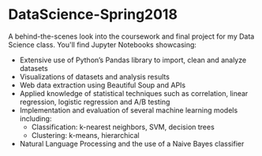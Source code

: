 # DataScience-Spring2018
A behind-the-scenes look into the coursework and final project for my Data Science class. You'll find Jupyter Notebooks showcasing:

- Extensive use of Python’s Pandas library to import, clean and analyze datasets 
- Visualizations of datasets and analysis results
- Web data extraction using Beautiful Soup and APIs
- Applied knowledge of statistical techniques such as correlation, linear regression, logistic regression and A/B testing
- Implementation and evaluation of several machine learning models including:
  - Classification: k-nearest neighbors, SVM, decision trees
  - Clustering: k-means, hierarchical 
- Natural Language Processing and the use of a Naive Bayes classifier
  
